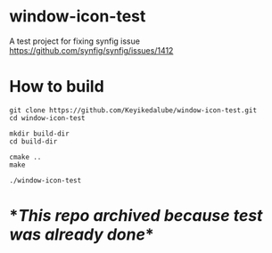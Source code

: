 # window-icon-test
A test project for fixing synfig issue https://github.com/synfig/synfig/issues/1412

# How to build
```
git clone https://github.com/Keyikedalube/window-icon-test.git
cd window-icon-test

mkdir build-dir
cd build-dir

cmake ..
make

./window-icon-test
```
# \**This repo archived because test was already done*\*
